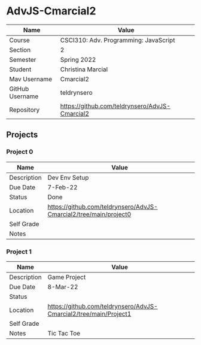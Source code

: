 # AdvJS-Cmarcial2

| Name | Value |
| --- | --- |
| Course | CSCI310: Adv. Programming: JavaScript |
| Section | 2 |
| Semester | Spring 2022 |
| Student | Christina Marcial |
| Mav Username | Cmarcial2 |
| GitHub Username | teldrynsero |
| Repository | https://github.com/teldrynsero/AdvJS-Cmarcial2 |

## Projects

### Project 0

| Name | Value |
| --- | --- |
| Description | Dev Env Setup |
| Due Date | 7-Feb-22 |
| Status | Done |
| Location | https://github.com/teldrynsero/AdvJS-Cmarcial2/tree/main/project0 |
| Self Grade | |
| Notes | |

### Project 1

| Name | Value |
| --- | --- |
| Description | Game Project |
| Due Date | 8-Mar-22 |
| Status | |
| Location | https://github.com/teldrynsero/AdvJS-Cmarcial2/tree/main/Project1 |
| Self Grade | |
| Notes | Tic Tac Toe |